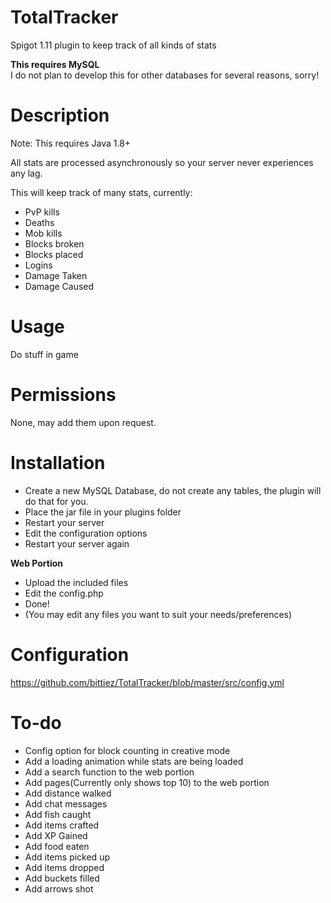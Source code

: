 # TotalTracker

Spigot 1.11 plugin to keep track of all kinds of stats

**This requires MySQL**   
I do not plan to develop this for other databases for several reasons, sorry!

# Description
Note: This requires Java 1.8+

All stats are processed asynchronously so your server never experiences any lag.

This will keep track of many stats, currently:
- PvP kills
- Deaths
- Mob kills
- Blocks broken
- Blocks placed
- Logins
- Damage Taken
- Damage Caused

# Usage

Do stuff in game

# Permissions

None, may add them upon request.


# Installation

- Create a new MySQL Database, do not create any tables, the plugin will do that for you.
- Place the jar file in your plugins folder
- Restart your server
- Edit the configuration options
- Restart your server again

**Web Portion**

- Upload the included files
- Edit the config.php
- Done!
- (You may edit any files you want to suit your needs/preferences)


# Configuration


https://github.com/bittiez/TotalTracker/blob/master/src/config.yml

# To-do
- Config option for block counting in creative mode
- Add a loading animation while stats are being loaded
- Add a search function to the web portion
- Add pages(Currently only shows top 10) to the web portion
- Add distance walked
- Add chat messages
- Add fish caught
- Add items crafted
- Add XP Gained
- Add food eaten
- Add items picked up
- Add items dropped
- Add buckets filled
- Add arrows shot
